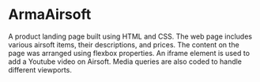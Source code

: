 # ArmaAirsoft
A product landing page built using HTML and CSS. The web page includes various airsoft items, their descriptions, and prices. The content on the page was arranged using flexbox properties. An iframe element is used to add a Youtube video on Airsoft. 
Media queries are also coded to handle different viewports.
